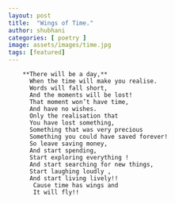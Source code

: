 ```yaml
---
layout: post
title:  "Wings of Time."
author: shubhani
categories: [ poetry ]
image: assets/images/time.jpg
tags: [featured]
---
```


        **There will be a day,**
          When the time will make you realise.
          Words will fall short,
          And the moments will be lost!
          That moment won’t have time,
          And have no wishes.
          Only the realisation that
          You have lost something,
          Something that was very precious 
          Something you could have saved forever!
          So leave saving money,
          And start spending,
          Start exploring everything !
          And start searching for new things,
          Start laughing loudly ,
          And start living lively!!
           Cause time has wings and 
           It will fly!!
